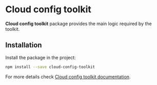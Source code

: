 # Cloud config toolkit

**Cloud config toolkit** package provides the main logic required by the toolkit.  

## Installation  

Install the package in the project:

```bash
npm install --save cloud-config-toolkit
```

For more details check [Cloud config toolkit documentation](https://github.com/ocoboco/cloud-config-toolkit).  